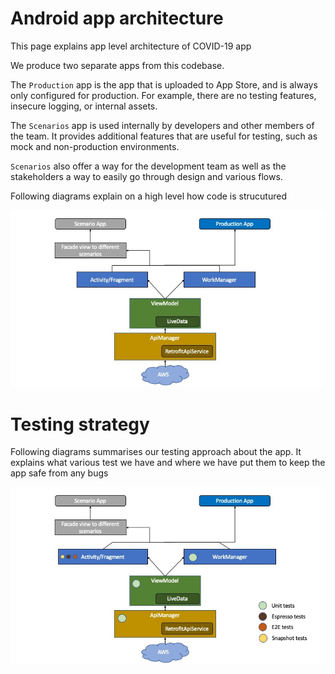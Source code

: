 # Android app architecture
This page explains app level architecture of COVID-19 app

We produce two separate apps from this codebase.

The `Production` app is the app that is uploaded to App Store, and is always only configured for production. For example, there are no testing features, insecure logging, or internal assets.

The `Scenarios` app is used internally by developers and other members of the team. It provides additional features that are useful for testing, such as mock and non-production environments.

`Scenarios` also offer a way for the development team as well as the stakeholders a way to easily go through design and various flows.

Following diagrams explain on a high level how code is strucutured

![App architecture diagram](docs/AppArchitecture.jpeg)

# Testing strategy

Following diagrams summarises our testing approach about the app. It explains what various test we have and where we have put them to keep the app safe from any bugs

![Testing approach diagram](docs/AppArchitectureTestingApproach.jpeg)